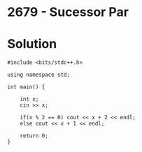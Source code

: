 # 2679 - Sucessor Par

# Solution
```
#include <bits/stdc++.h>

using namespace std;
 
int main() {
 
    int x;
    cin >> x;
    
    if(x % 2 == 0) cout << x + 2 << endl;
    else cout << x + 1 << endl;
    
    return 0;
}
```